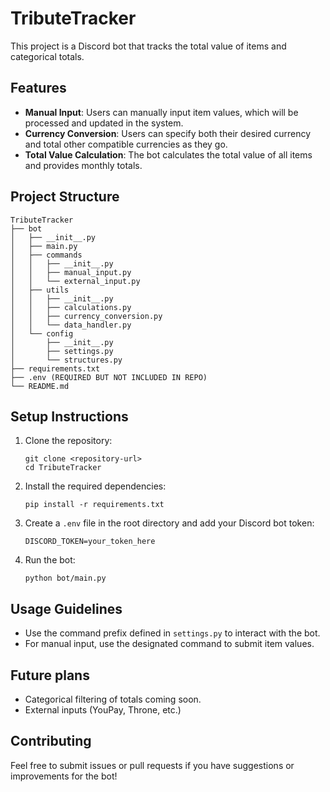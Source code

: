 # TributeTracker

This project is a Discord bot that tracks the total value of items and categorical totals. 

## Features

- **Manual Input**: Users can manually input item values, which will be processed and updated in the system.
- **Currency Conversion**: Users can specify both their desired currency and total other compatible currencies as they go.
- **Total Value Calculation**: The bot calculates the total value of all items and provides monthly totals.

## Project Structure

```
TributeTracker
├── bot
│   ├── __init__.py
│   ├── main.py
│   ├── commands
│   │   ├── __init__.py
│   │   ├── manual_input.py
│   │   └── external_input.py
│   ├── utils
│   │   ├── __init__.py
│   │   ├── calculations.py
│   │   ├── currency_conversion.py
│   │   └── data_handler.py
│   └── config
│       ├── __init__.py
│       ├── settings.py
│       └── structures.py
├── requirements.txt
├── .env (REQUIRED BUT NOT INCLUDED IN REPO)
└── README.md
```

## Setup Instructions

1. Clone the repository:
   ```
   git clone <repository-url>
   cd TributeTracker
   ```

2. Install the required dependencies:
   ```
   pip install -r requirements.txt
   ```

3. Create a `.env` file in the root directory and add your Discord bot token:
   ```
   DISCORD_TOKEN=your_token_here
   ```

4. Run the bot:
   ```
   python bot/main.py
   ```

## Usage Guidelines

- Use the command prefix defined in `settings.py` to interact with the bot.
- For manual input, use the designated command to submit item values.

## Future plans

- Categorical filtering of totals coming soon.
- External inputs (YouPay, Throne, etc.)

## Contributing

Feel free to submit issues or pull requests if you have suggestions or improvements for the bot!
